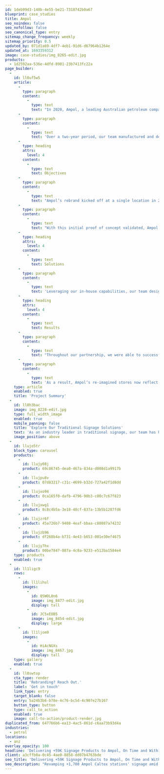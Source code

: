 ```yaml
---
id: 1deb99d3-148b-4e55-be21-7318742b0a67
blueprint: case_studies
title: Ampol
seo_noindex: false
seo_nofollow: false
seo_canonical_type: entry
sitemap_change_frequency: weekly
sitemap_priority: 0.5
updated_by: 071d1a69-4df7-4eb1-91d6-d67964b1264e
updated_at: 1693359312
image: case-studies/img_8265-edit.jpg
products:
  - 1d2592aa-536e-4dfd-8901-23b7413fc22a
page_builder:
  -
    id: ll0uf5w5
    article:
      -
        type: paragraph
        content:
          -
            type: text
            text: "In 2020, Ampol, a leading Australian petroleum company, initiated a rebrand of its Caltex petrol stations that encompassed +30 individual signage variations.\_"
      -
        type: paragraph
        content:
          -
            type: text
            text: 'Over a two-year period, our team manufactured and deployed 59,975 individual products to support Ampol’s new branding, including canopy signage, shopfront signage, building signage, pylon signage, logos, wordmarks, and pricing boards.'
      -
        type: heading
        attrs:
          level: 4
        content:
          -
            type: text
            text: Objectives
      -
        type: paragraph
        content:
          -
            type: text
            text: "Ampol’s rebrand kicked off at a single location in 2020, with an additional 18 store refreshes completed by the end of that year.\_"
      -
        type: paragraph
        content:
          -
            type: text
            text: "With this initial proof of concept validated, Ampol aimed to convert the rest of its national network – totalling over +1,700 locations, many of which had varying signage formats and designs – into a single, unified brand package, without going over time or budget.\_"
      -
        type: heading
        attrs:
          level: 4
        content:
          -
            type: text
            text: Solutions
      -
        type: paragraph
        content:
          -
            type: text
            text: 'Leveraging our in-house capabilities, our team designed and prototyped individual signage concepts in just over a month. Thanks to this early alignment, we were able to expedite the manufacturing and installation of Ampol’s signage, enabling us to meet the company’s optimal timeframe (whilst also keeping within the budget allocated to the project).'
      -
        type: heading
        attrs:
          level: 4
        content:
          -
            type: text
            text: Results
      -
        type: paragraph
        content:
          -
            type: text
            text: "Throughout our partnership, we were able to successfully roll out 59,975 rebranded signage products across Ampol’s +1,700 Caltex petrol stations – all on time and within budget amidst a global pandemic.\_"
      -
        type: paragraph
        content:
          -
            type: text
            text: 'As a result, Ampol’s re-imagined stores now reflect the modern ethos and commitment to quality that are hallmarks of the widely recognised brand.'
    type: article
    enabled: true
    title: 'Project Summary'
  -
    id: ll0h3bac
    image: img_8228-edit.jpg
    type: full_width_image
    enabled: true
    mobile_panning: false
    title: 'Explore Our Traditional Signage Solutions'
    text: 'As an industry leader in traditional signage, our team has helped companies like Ampol connect their customer touchpoints with consistent branding since 1963. If your traditional signage, outdoor signage, or retail signage is ready for a refresh, we can help.'
    image_position: above
  -
    id: llujo5tr
    block_type: carousel
    products:
      -
        id: llujy08j
        product: 69c86745-dea0-467a-834a-d008d1a9917b
      -
        id: llujpu8v
        product: 07d83217-c31c-4699-b32d-727a42f1d8dd
      -
        id: llujxo94
        product: 0ca165f0-dafb-4796-90b3-c00c7c67f823
      -
        id: llujxwg1
        product: 8c8c4b5a-3e18-48cf-837a-13b5b1287fd6
      -
        id: llujzr6f
        product: 45a726b7-9408-4eaf-bbaa-c88087a74232
      -
        id: llujzb96
        product: df268b4a-b731-4e43-b653-001e30ef4675
      -
        id: llujy7hx
        product: 00be7847-887a-4c8a-9233-e512ba1584e4
    type: products
    enabled: true
  -
    id: ll1ligc9
    rows:
      -
        id: ll1lihul
        images:
          -
            id: QSWOL8n6
            image: img_8477-edit.jpg
            display: tall
          -
            id: JC5xEOB5
            image: img_8454-edit.jpg
            display: large
      -
        id: ll1ljom9
        images:
          -
            id: HiAcNGXs
            image: img_8467.jpg
            display: tall
    type: gallery
    enabled: true
  -
    id: ll0swtop
    cta_type: render
    title: 'Rebranding? Reach Out.'
    label: 'Get in touch'
    link_type: entry
    target_blank: false
    entry: 5a24b3b6-b78e-4c76-bc5d-4c907e27b167
    button_type: button
    type: call_to_action
    enabled: true
    image: call-to-action/product-render.jpg
duplicated_from: 647766b6-ea13-4ac5-861d-c6aa73b93d4a
industries:
  - petrol
locations:
  - anz
overlay_opacity: 100
headline: 'Delivering +59K Signage Products to Ampol, On Time and Within Budget'
client: a3cffb0a-0c45-4ae0-8858-dd07b4763bde
seo_title: 'Delivering +59K Signage Products to Ampol, On Time and Within Budget'
seo_description: "Revamping +1,700 Ampol Caltex stations' signage amid COVID-19. Discover how Coates Group delivered flawlessly."
---
```

